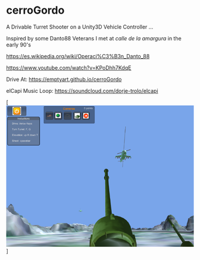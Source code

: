 cerroGordo
=======

A Drivable Turret Shooter on a Unity3D Vehicle Controller ...

Inspired by some Danto88 Veterans I met at *calle de la amargura* in the early 90's  

https://es.wikipedia.org/wiki/Operaci%C3%B3n_Danto_88

https://www.youtube.com/watch?v=KPoDhh7KdqE

Drive At:
https://emptyart.github.io/cerroGordo

elCapi Music Loop:
https://soundcloud.com/dorje-trolo/elcapi

[![que no se resistieran, por que sino los mataban ... ](https://raw.githubusercontent.com/rgarro/cerroGordo/master/cerroshot.png)]
